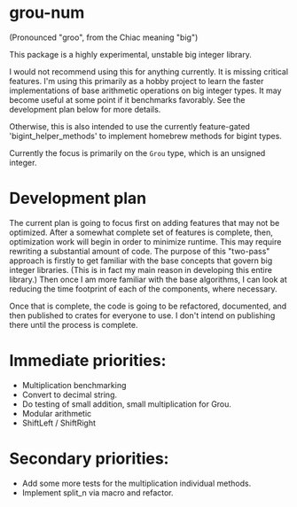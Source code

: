 # grou-num

(Pronounced "groo", from the Chiac meaning "big")

This package is a highly experimental, unstable big integer library.

I would not recommend using this for anything currently. It is missing critical features.
I'm using this primarily as a hobby project to learn the faster implementations of base arithmetic operations on big integer types. 
It may become useful at some point if it benchmarks favorably. See the development plan below for more details.

Otherwise, this is also intended to use the currently feature-gated 'bigint_helper_methods' to implement homebrew methods for bigint types.

Currently the focus is primarily on the `Grou` type, which is an unsigned integer.

# Development plan
The current plan is going to focus first on adding features that may not be optimized. After a somewhat complete set of features is complete,
then, optimization work will begin in order to minimize runtime. This may require rewriting a substantial amount of code. The purpose
of this "two-pass" approach is firstly to get familiar with the base concepts that govern big integer libraries. (This is in fact my
main reason in developing this entire library.) Then once I am more familiar with the base algorithms, I can look at reducing the time footprint
of each of the components, where necessary.

Once that is complete, the code is going to be refactored, documented, and then published to crates for everyone to use. I don't intend on
publishing there until the process is complete.

# Immediate priorities:
* Multiplication benchmarking
* Convert to decimal string.
* Do testing of small addition, small multiplication for Grou.
* Modular arithmetic
* ShiftLeft / ShiftRight

# Secondary priorities:
* Add some more tests for the multiplication individual methods.
* Implement split_n via macro and refactor.
